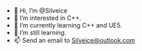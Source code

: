 - 👋 Hi, I’m @Silveice
- 👀 I’m interested in C++.
- 🌱 I’m currently learning C++ and UE5.
- 💞️ I’m still learning.
- 📫 Send an email to Silveice@outlook.com

<!---
Silveice/Silveice is a ✨ special ✨ repository because its `README.md` (this file) appears on your GitHub profile.
You can click the Preview link to take a look at your changes.
--->
